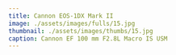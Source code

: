 ```yaml
---
title: Cannon EOS-1DX Mark II
image: ./assets/images/fulls/15.jpg
thumbnail: ./assets/images/thumbs/15.jpg
caption: Cannon EF 100 mm F2.8L Macro IS USM
---
```

